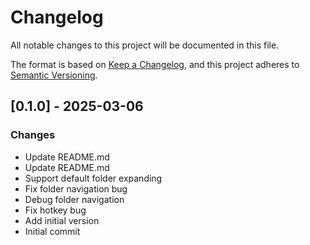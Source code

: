 # Changelog

All notable changes to this project will be documented in this file.

The format is based on [Keep a Changelog](https://keepachangelog.com/en/1.0.0/),
and this project adheres to [Semantic Versioning](https://semver.org/spec/v2.0.0.html).


## [0.1.0] - 2025-03-06

### Changes

- Update README.md
- Update README.md
- Support default folder expanding
- Fix folder navigation bug
- Debug folder navigation
- Fix hotkey bug
- Add initial version
- Initial commit

